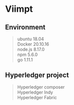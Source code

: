 Viimpt 
====
Environment
---
> ubuntu 18.04  
> Docker 20.10.16  
> node.js 8.17.0  
> npm 5.6.0  
> go 1.11.1  

Hyperledger project
---
> Hyperledger composer  
> Hyperledger Indy  
> Hyperledger Fabric  

